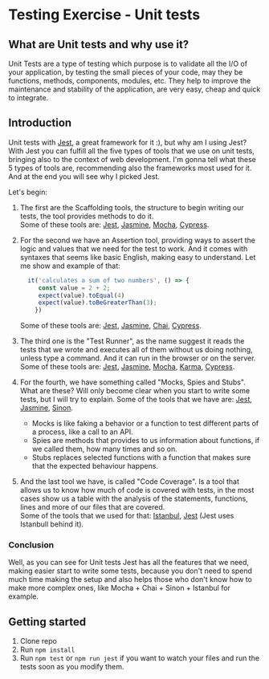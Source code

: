 # Testing Exercise - Unit tests

## What are Unit tests and why use it?

Unit Tests are a type of testing which purpose is to
validate all the I/O of your application, by testing the small
pieces of your code, may they be functions, methods, components, modules, etc.
They help to improve the maintenance and stability of the application, are
very easy, cheap and quick to integrate.

## Introduction

Unit tests with [Jest](https://jestjs.io/pt-BR/), a great framework for it :), but why am I using Jest?
With Jest you can fulfill all the five types of tools that we use on unit tests, bringing also to the context of web development.
I'm gonna tell what these 5 types of tools are, recommending also the frameworks most used for it.
And at the end you will see why I picked Jest.

Let's begin:

1. The first are the Scaffolding tools, the structure to begin writing our tests, the tool provides methods to do it.<br>
Some of these tools are: [Jest](https://jestjs.io/pt-BR/), [Jasmine](https://jasmine.github.io/), [Mocha](https://mochajs.org/), [Cypress](https://www.cypress.io/).

2. For the second we have an Assertion tool, providing ways to assert the logic and values that we need for the test to work.
And it comes with syntaxes that seems like basic English, making easy to understand. Let me show and example of that:

    ``` javascript
      it('calculates a sum of two numbers', () => {
         const value = 2 + 2;
         expect(value).toEqual(4)
         expect(value).toBeGreaterThan(3);
        })
    ```

      Some of these tools are: [Jest](https://jestjs.io/pt-BR/), [Jasmine](https://jasmine.github.io/), [Chai](https://www.chaijs.com/), [Cypress](https://www.cypress.io/).

3. The third one is the "Test Runner", as the name suggest it reads the tests that we wrote and executes all of them without us doing nothing, unless
type a command. And it can run in the browser or on the server.
Some of these tools are: [Jest](https://jestjs.io/pt-BR/), [Jasmine](https://jasmine.github.io/), [Mocha](https://mochajs.org/), [Karma](https://karma-runner.github.io/latest/index.html), [Cypress](https://www.cypress.io/).

4. For the fourth, we have something called "Mocks, Spies and Stubs". What are these? Will only become clear when you start to write some tests,
but I will try to explain.
Some of the tools that we have are: [Jest](https://jestjs.io/pt-BR/), [Jasmine](https://jasmine.github.io/), [Sinon](https://sinonjs.org/).
    <ul>
      <li>Mocks is like faking a behavior or a function to test different parts of a process, like a call to an API.</li>
      <li>Spies are methods that provides to us information about functions, if we called them, how many times and so on. </li>
      <li>Stubs replaces selected functions with a function that makes sure that the expected behaviour happens.</li>
    </ul>

5. And the last tool we have, is called "Code Coverage". Is a tool that allows us to know how much of code is covered with tests, in the most cases
show us a table with the analysis of the statements, functions, lines and more of our files that are covered. <br>
Some of the tools that we used for that: [Istanbul](https://istanbul.js.org/), [Jest](https://jestjs.io/pt-BR/) (Jest uses Istanbull behind it).

### Conclusion

Well, as you can see for Unit tests Jest has all the features that we need, making easier start to write some tests,
because you don't need to spend much time making the setup and also helps those who don't know how to make more complex ones,
like Mocha + Chai + Sinon + Istanbul for example.

## Getting started

1. Clone repo
2. Run `npm install`
3. Run `npm test` or `npm run jest` if you want to watch your files and run the tests soon as you modify them.
